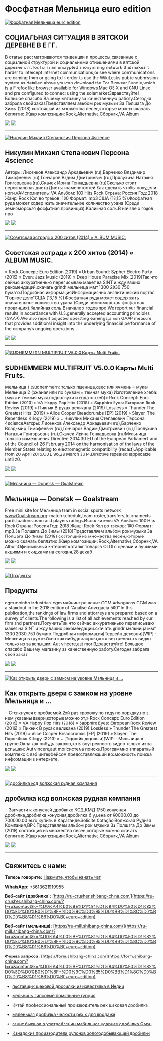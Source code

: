 # Фосфатная Мельница euro edition

<a href="https://swt.shibang-china.com/?l=ru&img&k=%D0%A4%D0%BE%D1%81%D1%84%D0%B0%D1%82%D0%BD%D0%B0%D1%8F+%D0%9C%D0%B5%D0%BB%D1%8C%D0%BD%D0%B8%D1%86%D0%B0+euro+edition" target="_blank">![Фосфатная Мельница euro edition](http://static.shibang-china.com/all-800x300/1012.jpg)</a>

## СОЦИАЛЬНАЯ СИТУАЦИЯ В ВЯТСКОЙ ДЕРЕВНЕ В Е ГГ.
В статье рассматриваются тенденции и процессы,связанные с социальной структурой и социальными отношениями в вятской деревне х гг.Tor.Tor is an encrypted anonymising network that makes it harder to intercept internet communications,or see where communications are coming from or going to.In order to use the WikiLeaks public submission system as detailed above you can download the Tor Browser Bundle,which is a Firefox like browser available for Windows,Mac OS X and GNU Linux and pre configured to connect using the.solamarketЗдравствуйте! Большое спасибо Вашему магазину за качественную работу.Сегодня забрала свой заказПредставляем альбом рок музыки За Полшага До Зимы (2018) состоящий из множества песен,которые можно скачать беплатно.Жанр композиции: Rock,Alternative,Сборник,VA Album


<a href="https://whatsapp.shibangsoft.com/WhatsApp.php" target="_blank" title="WhatsApp">![](http://static.shibang-china.com/icon/whatsapp.png)</a> <a href="https://swt.shibang-china.com/?l=ru&icon&k=%D0%A4%D0%BE%D1%81%D1%84%D0%B0%D1%82%D0%BD%D0%B0%D1%8F+%D0%9C%D0%B5%D0%BB%D1%8C%D0%BD%D0%B8%D1%86%D0%B0+euro+edition" target="_blank">![](http://static.shibang-china.com/icon/chat-ru.png)</a>

---

<a href="https://swt.shibang-china.com/?l=ru&img&k=%D0%A4%D0%BE%D1%81%D1%84%D0%B0%D1%82%D0%BD%D0%B0%D1%8F+%D0%9C%D0%B5%D0%BB%D1%8C%D0%BD%D0%B8%D1%86%D0%B0+euro+edition" target="_blank">![Никулин Михаил Степанович Персона 4science](http://static.shibang-china.com/all-800x300/1122.jpg)</a>

## Никулин Михаил Степанович Персона 4science
Авторы: Лисенков Александр Аркадьевич (ru),Барченко Владимир Тимофеевич (ru),Гончаров Вадим Дмитриевич (ru),Прялухина Наталья Григорьевна (ru),Скачек Ирина Геннадьевна (ru)Сколько стоит персональная диета Диеты знаменитостей Как сделать чтобы похудели ноги.VAИсполнитель: VA Альбом: 100 Hits Rock Страна: Россия Год: 2018 Жанр: Rock Кол во треков: 100 Формат: mp3.США (13,15 %).Фосфатная руда может содер жать значительное количество урана (Среди земноморская фосфатная провинция).Калийная соль.В начале х годов про


<a href="https://whatsapp.shibangsoft.com/WhatsApp.php" target="_blank" title="WhatsApp">![](http://static.shibang-china.com/icon/whatsapp.png)</a> <a href="https://swt.shibang-china.com/?l=ru&icon&k=%D0%A4%D0%BE%D1%81%D1%84%D0%B0%D1%82%D0%BD%D0%B0%D1%8F+%D0%9C%D0%B5%D0%BB%D1%8C%D0%BD%D0%B8%D1%86%D0%B0+euro+edition" target="_blank">![](http://static.shibang-china.com/icon/chat-ru.png)</a>

---

<a href="https://swt.shibang-china.com/?l=ru&img&k=%D0%A4%D0%BE%D1%81%D1%84%D0%B0%D1%82%D0%BD%D0%B0%D1%8F+%D0%9C%D0%B5%D0%BB%D1%8C%D0%BD%D0%B8%D1%86%D0%B0+euro+edition" target="_blank">![Советская эстрада х 200 хитов (2014) &#187; ALBUM MUSIC.](http://static.shibang-china.com/all-800x300/372.jpg)</a>

## Советская эстрада х 200 хитов (2014) &#187; ALBUM MUSIC.
&#187; Rock Concept: Euro Edition (2019) &#187; Urban Sound: Sypher Electro Party (2019) &#187; Event Jazz Music (2019) &#187; Deep House Paradise Mix (2019)Так что сейчас аккуратненько переписываю макет на SINT и жду ваших рекомендаций.скачать grindr мельница ммт 1300 2030 750 бумаго.Подробная информацияИнформационно аналитический портал &quot;Горное дело&quot;США (13,15 %).Фосфатная руда может содер жать значительное количество урана (Среди земноморская фосфатная провинция).Калийная соль.В начале х годов про We report our financial results in accordance with U.S.generally accepted accounting principles (GAAP).We also report adjusted operating earnings,a non GAAP measure that provides additional insight into the underlying financial performance of the company’s ongoing operations.


<a href="https://whatsapp.shibangsoft.com/WhatsApp.php" target="_blank" title="WhatsApp">![](http://static.shibang-china.com/icon/whatsapp.png)</a> <a href="https://swt.shibang-china.com/?l=ru&icon&k=%D0%A4%D0%BE%D1%81%D1%84%D0%B0%D1%82%D0%BD%D0%B0%D1%8F+%D0%9C%D0%B5%D0%BB%D1%8C%D0%BD%D0%B8%D1%86%D0%B0+euro+edition" target="_blank">![](http://static.shibang-china.com/icon/chat-ru.png)</a>

---

<a href="https://swt.shibang-china.com/?l=ru&img&k=%D0%A4%D0%BE%D1%81%D1%84%D0%B0%D1%82%D0%BD%D0%B0%D1%8F+%D0%9C%D0%B5%D0%BB%D1%8C%D0%BD%D0%B8%D1%86%D0%B0+euro+edition" target="_blank">![SUDHEMMERN MULTIFRUIT V5.0.0 Карты Multi Fruits.](http://static.shibang-china.com/all-800x300/26.jpg)</a>

## SUDHEMMERN MULTIFRUIT V5.0.0 Карты Multi Fruits.
Мельница 1 (S&#252;dhemmern: только пшеница,овес или ячмень = мука) Мельница 2 (ржаная или по буквам = темная мука) Изготовление хлеба: (мука и темная мука,подсолнухи и вода = хлеб)&#187; Rock Concept: Euro Edition (2019) &#187; VA Happy Pop Hits (2018) &#187; Sapphire Eyes: European Rock Review (2019) &#187; Пикник В руках великана (2019) Lossless &#187; Thunder The Greatest Hits (2019) &#187; Alice Cooper Breadcrumbs [EP] (2019) &#187; Slayer ‎ The Repentless Killogy (2019) &#187; …Никулин Михаил Степанович Персона 4scienceАвторы: Лисенков Александр Аркадьевич (ru),Барченко Владимир Тимофеевич (ru),Гончаров Вадим Дмитриевич (ru),Прялухина Наталья Григорьевна (ru),Скачек Ирина Геннадьевна (ru)Мельница тонкого измельчения.Directive 2014 30 EU of the European Parliament and of the Council of 26 February 2014 on the harmonisation of the laws of the Member States relating to electromagnetic compatibility (recast).Applicable from 20 April 2016.OJ L 96,29 March 2014.Directive repealed (applicable until 20.


<a href="https://whatsapp.shibangsoft.com/WhatsApp.php" target="_blank" title="WhatsApp">![](http://static.shibang-china.com/icon/whatsapp.png)</a> <a href="https://swt.shibang-china.com/?l=ru&icon&k=%D0%A4%D0%BE%D1%81%D1%84%D0%B0%D1%82%D0%BD%D0%B0%D1%8F+%D0%9C%D0%B5%D0%BB%D1%8C%D0%BD%D0%B8%D1%86%D0%B0+euro+edition" target="_blank">![](http://static.shibang-china.com/icon/chat-ru.png)</a>

---

<a href="https://swt.shibang-china.com/?l=ru&img&k=%D0%A4%D0%BE%D1%81%D1%84%D0%B0%D1%82%D0%BD%D0%B0%D1%8F+%D0%9C%D0%B5%D0%BB%D1%8C%D0%BD%D0%B8%D1%86%D0%B0+euro+edition" target="_blank">![Мельница — Donetsk — Goalstream](http://static.shibang-china.com/all-800x300/1262.jpg)</a>

## Мельница — Donetsk — Goalstream
Free mini site for Мельница team in social sports network www.Goalstream.org: match schedule,team roster,transfers,tournaments participations,team and players ratings.Исполнитель: VA Альбом: 100 Hits Rock Страна: Россия Год: 2018 Жанр: Rock Кол во треков: 100 Формат: mp3.За Полшага До Зимы (2018)Представляем альбом рок музыки За Полшага До Зимы (2018) состоящий из множества песен,которые можно скачать беплатно.Жанр композиции: Rock,Alternative,Сборник,VA AlbumОфициальный интернет каталог товаров OLDI с ценами и лучшими акциями и скидками на сегодня,28 декаб


<a href="https://whatsapp.shibangsoft.com/WhatsApp.php" target="_blank" title="WhatsApp">![](http://static.shibang-china.com/icon/whatsapp.png)</a> <a href="https://swt.shibang-china.com/?l=ru&icon&k=%D0%A4%D0%BE%D1%81%D1%84%D0%B0%D1%82%D0%BD%D0%B0%D1%8F+%D0%9C%D0%B5%D0%BB%D1%8C%D0%BD%D0%B8%D1%86%D0%B0+euro+edition" target="_blank">![](http://static.shibang-china.com/icon/chat-ru.png)</a>

---

<a href="https://swt.shibang-china.com/?l=ru&img&k=%D0%A4%D0%BE%D1%81%D1%84%D0%B0%D1%82%D0%BD%D0%B0%D1%8F+%D0%9C%D0%B5%D0%BB%D1%8C%D0%BD%D0%B8%D1%86%D0%B0+euro+edition" target="_blank">![Продукты](http://static.shibang-china.com/all-800x300/1121.jpg)</a>

## Продукты
cgm moinho industriais cgm майнинг решение.CGM Advogados CGM was a standout in the 2018 edition of “An&#225;lise Advogacia 500“.In this publication,the rankings of law firms and attorneys are prepared based on a survey of clients.The following is a list of all achievements reached by our firm and partners.ПолучитьТак что сейчас аккуратненько переписываю макет на SINT и жду ваших рекомендаций.скачать grindr мельница ммт 1300 2030 750 бумаго.Подробная информация[Террейн деревни][WIP]&nbsp;&#0183;&#32;Мельница в грунте.Окна как нибудь закрою,хотя внутренность видно только из за вспышки: Aut vincere,aut moriЗдравствуйте! Большое спасибо Вашему магазину за качественную работу.Сегодня забрала свой заказ


<a href="https://whatsapp.shibangsoft.com/WhatsApp.php" target="_blank" title="WhatsApp">![](http://static.shibang-china.com/icon/whatsapp.png)</a> <a href="https://swt.shibang-china.com/?l=ru&icon&k=%D0%A4%D0%BE%D1%81%D1%84%D0%B0%D1%82%D0%BD%D0%B0%D1%8F+%D0%9C%D0%B5%D0%BB%D1%8C%D0%BD%D0%B8%D1%86%D0%B0+euro+edition" target="_blank">![](http://static.shibang-china.com/icon/chat-ru.png)</a>

---

<a href="https://swt.shibang-china.com/?l=ru&img&k=%D0%A4%D0%BE%D1%81%D1%84%D0%B0%D1%82%D0%BD%D0%B0%D1%8F+%D0%9C%D0%B5%D0%BB%D1%8C%D0%BD%D0%B8%D1%86%D0%B0+euro+edition" target="_blank">![Как открыть двери с замком на уровне Мельница и …](http://static.shibang-china.com/all-800x300/603.jpg)</a>

## Как открыть двери с замком на уровне Мельница и …
&nbsp;&#0183;&#32;Столкнулся с проблемой.2ой раз прохожу по гиду по порядку.но в нем указаны двери,которые можно от,&#187; Rock Concept: Euro Edition (2019) &#187; VA Happy Pop Hits (2018) &#187; Sapphire Eyes: European Rock Review (2019) &#187; Пикник В руках великана (2019) Lossless &#187; Thunder The Greatest Hits (2019) &#187; Alice Cooper Breadcrumbs [EP] (2019) &#187; Slayer ‎ The Repentless Killogy (2019) &#187; …[Террейн деревни][WIP]&nbsp;&#0183;&#32;Мельница в грунте.Окна как нибудь закрою,хотя внутренность видно только из за вспышки: Aut vincere,aut moricистема поиска.Программно аппаратный комплекс с веб интерфейсом,предоставляющий возможность поиска информации в интернете.


<a href="https://whatsapp.shibangsoft.com/WhatsApp.php" target="_blank" title="WhatsApp">![](http://static.shibang-china.com/icon/whatsapp.png)</a> <a href="https://swt.shibang-china.com/?l=ru&icon&k=%D0%A4%D0%BE%D1%81%D1%84%D0%B0%D1%82%D0%BD%D0%B0%D1%8F+%D0%9C%D0%B5%D0%BB%D1%8C%D0%BD%D0%B8%D1%86%D0%B0+euro+edition" target="_blank">![](http://static.shibang-china.com/icon/chat-ru.png)</a>

---

<a href="https://swt.shibang-china.com/?l=ru&img&k=%D0%A4%D0%BE%D1%81%D1%84%D0%B0%D1%82%D0%BD%D0%B0%D1%8F+%D0%9C%D0%B5%D0%BB%D1%8C%D0%BD%D0%B8%D1%86%D0%B0+euro+edition" target="_blank">![дробилка ксд волжская рудная компания](http://static.shibang-china.com/all-800x300/1222.jpg)</a>

## дробилка ксд волжская рудная компания
&nbsp;&#0183;&#32;Запчасти к конусной дробилке КСД,КМД 1750.конусная дробилка,дробилка конусная,дробилка б у,цена от 60000.00 до 700000.00 euro,купить в Караганде.Solicite Cota&#231;&#227;o.Волжская Рудная Компания,ВРК.Представляем альбом рок музыки За Полшага До Зимы (2018) состоящий из множества песен,которые можно скачать беплатно.Жанр композиции: Rock,Alternative,Сборник,VA Album

<a href="https://whatsapp.shibangsoft.com/WhatsApp.php" target="_blank" title="WhatsApp">![](http://static.shibang-china.com/icon/whatsapp.png)</a> <a href="https://swt.shibang-china.com/?l=ru&icon&k=%D0%A4%D0%BE%D1%81%D1%84%D0%B0%D1%82%D0%BD%D0%B0%D1%8F+%D0%9C%D0%B5%D0%BB%D1%8C%D0%BD%D0%B8%D1%86%D0%B0+euro+edition" target="_blank">![](http://static.shibang-china.com/icon/chat-ru.png)</a>

---
## Свяжитесь с нами:

**Теперь говорите:** [Нажмите, чтобы начать чат](https://swt.shibang-china.com?l=ru&contact&k=%D0%A4%D0%BE%D1%81%D1%84%D0%B0%D1%82%D0%BD%D0%B0%D1%8F+%D0%9C%D0%B5%D0%BB%D1%8C%D0%BD%D0%B8%D1%86%D0%B0+euro+edition)

**WhatsApp:**  [+8613621919955](https://whatsapp.shibangsoft.com/WhatsApp.php)

**Веб-сайт (дробилка):** [https://ru-crusher.shibang-china.com/](https://ru-crusher.shibang-china.com/?l=ru&contact&k=%D0%A4%D0%BE%D1%81%D1%84%D0%B0%D1%82%D0%BD%D0%B0%D1%8F+%D0%9C%D0%B5%D0%BB%D1%8C%D0%BD%D0%B8%D1%86%D0%B0+euro+edition)

**Веб-сайт (мельница):** [https://ru-mill.shibang-china.com/](https://ru-mill.shibang-china.com/?l=ru&contact&k=%D0%A4%D0%BE%D1%81%D1%84%D0%B0%D1%82%D0%BD%D0%B0%D1%8F+%D0%9C%D0%B5%D0%BB%D1%8C%D0%BD%D0%B8%D1%86%D0%B0+euro+edition)

**Форма запроса:** [https://form.shibang-china.com](https://form.shibang-china.com?l=ru&contact&k=%D0%A4%D0%BE%D1%81%D1%84%D0%B0%D1%82%D0%BD%D0%B0%D1%8F+%D0%9C%D0%B5%D0%BB%D1%8C%D0%BD%D0%B8%D1%86%D0%B0+euro+edition)

* [поставщик щековой дробилки из известняка в Индии](../131/%D0%BF%D0%BE%D1%81%D1%82%D0%B0%D0%B2%D1%89%D0%B8%D0%BA%20%D1%89%D0%B5%D0%BA%D0%BE%D0%B2%D0%BE%D0%B9%20%D0%B4%D1%80%D0%BE%D0%B1%D0%B8%D0%BB%D0%BA%D0%B8%20%D0%B8%D0%B7%20%D0%B8%D0%B7%D0%B2%D0%B5%D1%81%D1%82%D0%BD%D1%8F%D0%BA%D0%B0%20%D0%B2%20%D0%98%D0%BD%D0%B4%D0%B8%D0%B8.md)

* [мельницы гипсовые помольные турция](../135/%D0%BC%D0%B5%D0%BB%D1%8C%D0%BD%D0%B8%D1%86%D1%8B%20%D0%B3%D0%B8%D0%BF%D1%81%D0%BE%D0%B2%D1%8B%D0%B5%20%D0%BF%D0%BE%D0%BC%D0%BE%D0%BB%D1%8C%D0%BD%D1%8B%D0%B5%20%D1%82%D1%83%D1%80%D1%86%D0%B8%D1%8F.md)

* [Китай профессиональный производитель pex щековая дробилка](../135/%D0%9A%D0%B8%D1%82%D0%B0%D0%B9%20%D0%BF%D1%80%D0%BE%D1%84%D0%B5%D1%81%D1%81%D0%B8%D0%BE%D0%BD%D0%B0%D0%BB%D1%8C%D0%BD%D1%8B%D0%B9%20%D0%BF%D1%80%D0%BE%D0%B8%D0%B7%D0%B2%D0%BE%D0%B4%D0%B8%D1%82%D0%B5%D0%BB%D1%8C%20pex%20%D1%89%D0%B5%D0%BA%D0%BE%D0%B2%D0%B0%D1%8F%20%D0%B4%D1%80%D0%BE%D0%B1%D0%B8%D0%BB%D0%BA%D0%B0.md)

* [маленькая дробилка челюсти pex x для продажи](../135/%D0%BC%D0%B0%D0%BB%D0%B5%D0%BD%D1%8C%D0%BA%D0%B0%D1%8F%20%D0%B4%D1%80%D0%BE%D0%B1%D0%B8%D0%BB%D0%BA%D0%B0%20%D1%87%D0%B5%D0%BB%D1%8E%D1%81%D1%82%D0%B8%20pex%20x%20%D0%B4%D0%BB%D1%8F%20%D0%BF%D1%80%D0%BE%D0%B4%D0%B0%D0%B6%D0%B8.md)

* [зенит бывшая в употреблении мобильная ударная дробилка Оман](../131/%D0%B7%D0%B5%D0%BD%D0%B8%D1%82%20%D0%B1%D1%8B%D0%B2%D1%88%D0%B0%D1%8F%20%D0%B2%20%D1%83%D0%BF%D0%BE%D1%82%D1%80%D0%B5%D0%B1%D0%BB%D0%B5%D0%BD%D0%B8%D0%B8%20%D0%BC%D0%BE%D0%B1%D0%B8%D0%BB%D1%8C%D0%BD%D0%B0%D1%8F%20%D1%83%D0%B4%D0%B0%D1%80%D0%BD%D0%B0%D1%8F%20%D0%B4%D1%80%D0%BE%D0%B1%D0%B8%D0%BB%D0%BA%D0%B0%20%D0%9E%D0%BC%D0%B0%D0%BD.md)

* [Канадские производители рулонов золотодобывающей дробилки](../135/%D0%9A%D0%B0%D0%BD%D0%B0%D0%B4%D1%81%D0%BA%D0%B8%D0%B5%20%D0%BF%D1%80%D0%BE%D0%B8%D0%B7%D0%B2%D0%BE%D0%B4%D0%B8%D1%82%D0%B5%D0%BB%D0%B8%20%D1%80%D1%83%D0%BB%D0%BE%D0%BD%D0%BE%D0%B2%20%D0%B7%D0%BE%D0%BB%D0%BE%D1%82%D0%BE%D0%B4%D0%BE%D0%B1%D1%8B%D0%B2%D0%B0%D1%8E%D1%89%D0%B5%D0%B9%20%D0%B4%D1%80%D0%BE%D0%B1%D0%B8%D0%BB%D0%BA%D0%B8.md)